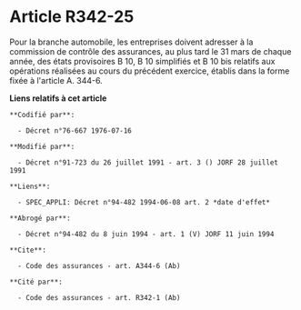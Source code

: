 # Article R342-25

Pour la branche automobile, les entreprises doivent adresser à la commission de contrôle des assurances, au plus tard le 31
mars de chaque année, des états provisoires B 10, B 10 simplifiés et B 10 bis relatifs aux opérations réalisées au cours du
précédent exercice, établis dans la forme fixée à l'article A. 344-6.

**Liens relatifs à cet article**

	**Codifié par**:

	  - Décret n°76-667 1976-07-16

	**Modifié par**:

	  - Décret n°91-723 du 26 juillet 1991 - art. 3 () JORF 28 juillet 1991

	**Liens**:

	  - SPEC_APPLI: Décret n°94-482 1994-06-08 art. 2 *date d'effet*

	**Abrogé par**:

	  - Décret n°94-482 du 8 juin 1994 - art. 1 (V) JORF 11 juin 1994

	**Cite**:

	  - Code des assurances - art. A344-6 (Ab)

	**Cité par**:

	  - Code des assurances - art. R342-1 (Ab)
